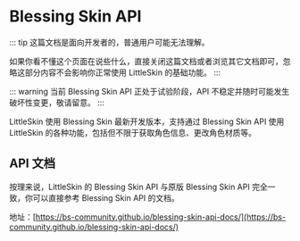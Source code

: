 # Blessing Skin API

::: tip
这篇文档是面向开发者的，普通用户可能无法理解。

如果你看不懂这个页面在说些什么，直接关闭这篇文档或者浏览其它文档即可，忽略这部分内容不会影响你正常使用 LittleSkin 的基础功能。
:::

::: warning
当前 Blessing Skin API 正处于试验阶段，API 不稳定并随时可能发生破坏性变更，敬请留意。
:::

LittleSkin 使用 Blessing Skin 最新开发版本，支持通过 Blessing Skin API 使用 LittleSkin 的各种功能，包括但不限于获取角色信息、更改角色材质等。

## API 文档

按理来说，LittleSkin 的 Blessing Skin API 与原版 Blessing Skin API 完全一致，你可以直接参考 Blessing Skin API 的文档。

地址：[https://bs-community.github.io/blessing-skin-api-docs/](https://bs-community.github.io/blessing-skin-api-docs/)